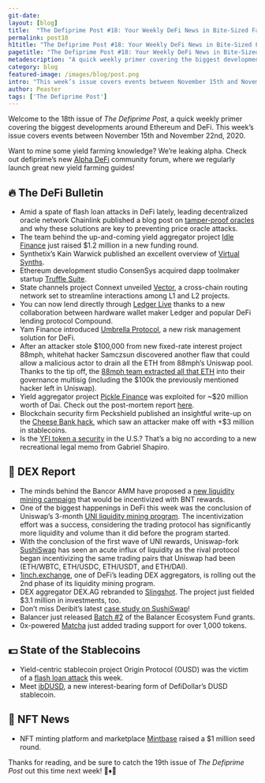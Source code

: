 ```yaml
---
git-date:
layout: [blog]
title:  "The Defiprime Post #18: Your Weekly DeFi News in Bite-Sized Fashion"
permalink: post18
h1title: "The Defiprime Post #18: Your Weekly DeFi News in Bite-Sized Fashion"
pagetitle: "The Defiprime Post #18: Your Weekly DeFi News in Bite-Sized Fashion"
metadescription: "A quick weekly primer covering the biggest developments around Ethereum and DeFi. This week’s issue covers events between November 15th and November 22nd, 2020"
category: blog
featured-image: /images/blog/post.png
intro: "This week’s issue covers events between November 15th and November 22nd, 2020"
author: Peaster
tags: ['The Defiprime Post']
---
```

Welcome to the 18th issue of _The Defiprime Post_, a quick weekly primer covering the biggest developments around Ethereum and DeFi. This week’s issue covers events between November 15th and November 22nd, 2020.

Want to mine some yield farming knowledge? We’re leaking alpha. Check out defiprime’s new [Alpha DeFi](https://alpha.defiprime.com/c/yield-farming/6) community forum, where we regularly launch great new yield farming guides!


## 🔥 The DeFi Bulletin

*   Amid a spate of flash loan attacks in DeFi lately, leading decentralized oracle network Chainlink published a blog post on [tamper-proof oracles](https://blog.chain.link/flash-loans-and-the-importance-of-tamper-proof-oracles/) and why these solutions are key to preventing price oracle attacks. 
*   The team behind the up-and-coming yield aggregator project [Idle Finance](https://idlefinance.medium.com/idle-raises-1-2m-to-scale-its-yield-optimization-protocol-6adfa5f536af) just raised $1.2 million in a new funding round. 
*   Synthetix’s Kain Warwick published an excellent overview of [Virtual Synths](https://blog.synthetix.io/virtual-synths/). 
*   Ethereum development studio ConsenSys acquired dapp toolmaker startup [Truffle Suite](https://www.theblockcrypto.com/amp/linked/84857/consensys-acquisition-truffle-suite-dapp-ethereum?__twitter_impression=true). 
*   State channels project Connext unveiled [Vector](https://medium.com/connext/instant-cross-l2-transfers-are-now-on-testnet-2f1295530c22), a cross-chain routing network set to streamline interactions among L1 and L2 projects. 
*   You can now lend directly through [Ledger Live](https://blog.synthetix.io/virtual-synths/) thanks to a new collaboration between hardware wallet maker Ledger and popular DeFi lending protocol Compound.
*   Yam Finance introduced [Umbrella Protocol](https://medium.com/yam-finance/introducing-the-umbrella-protocol-by-yam-e89109548c6d), a new risk management solution for DeFi.
*   After an attacker stole $100,000 from new fixed-rate interest project 88mph, whitehat hacker Samczsun discovered another flaw that could allow a malicious actor to drain all the ETH from 88mph’s Uniswap pool. Thanks to the tip off, the [88mph team extracted all that ETH](https://medium.com/88mphapp/88mph-mphminter-contract-issue-6365dbcacb4f) into their governance multisig (including the $100k the previously mentioned hacker left in Uniswap). 
*   Yield aggregator project [Pickle Finance](https://twitter.com/sawinyh/status/1330231595886899203) was exploited for ~$20 million worth of Dai. Check out the post-mortem report [here](https://github.com/banteg/evil-jar/blob/master/readme.md). 
*   Blockchain security firm Peckshield published an insightful write-up on the [Cheese Bank hack](https://peckshield.medium.com/cheese-bank-incident-root-cause-analysis-d076bf87a1e7), which saw an attacker make off with +$3 million in stablecoins. 
*   Is the [YFI token a security](https://lexnode.substack.com/p/why-yfi-are-not-investment-contracts) in the U.S.? That’s a big no according to a new recreational legal memo from Gabriel Shapiro. 


## 💱 DEX Report

*   The minds behind the Bancor AMM have proposed a [new liquidity mining campaign](https://blog.bancor.network/announcing-bnt-liquidity-mining-b30be90a008d) that would be incentivized with BNT rewards. 
*   One of the biggest happenings in DeFi this week was the conclusion of Uniswap’s 3-month [UNI liquidity mining program](https://www.theblockcrypto.com/linked/84762/dex-uniswap-liquidity-mining-over). The incentivization effort was a success, considering the trading protocol has significantly more liquidity and volume than it did before the program started. 
*   With the conclusion of the first wave of UNI rewards, Uniswap-fork [SushiSwap](https://doseofdefi.substack.com/p/uni-rewards-halt-sushiswap-sees-inflows) has seen an acute influx of liquidity as the rival protocol began incentivizing the same trading pairs that Uniswap had been (ETH/WBTC, ETH/USDC, ETH/USDT, and ETH/DAI). 
*   [1inch.exchange](https://1inch-exchange.medium.com/liquidity-mining-update-1inch-announces-stage-2-of-liquidity-mining-program-43352f32d868), one of DeFi’s leading DEX aggregators, is rolling out the 2nd phase of its liquidity mining program.
*   DEX aggregator DEX.AG rebranded to [Slingshot](https://www.coindesk.com/dex-ag-slingshot-rebrand-funding-round). The project just fielded $3.1 million in investments, too. 
*   Don’t miss Deribit’s latest [case study on SushiSwap](https://insights.deribit.com/market-research/the-vampire-diaries-a-sushiswap-case-study/)!
*   Balancer just released [Batch #2](https://medium.com/balancer-protocol/batch-2-of-balancer-ecosystem-fund-grants-is-now-available-c6b1bf567483) of the Balancer Ecosystem Fund grants. 
*   0x-powered [Matcha](https://matcha.xyz/blog/trade-any-token) just added trading support for over 1,000 tokens. 


## 💵 State of the Stablecoins

*   Yield-centric stablecoin project Origin Protocol (OUSD) was the victim of a [flash loan attack](https://medium.com/originprotocol/urgent-ousd-has-hacked-and-there-has-been-a-loss-of-funds-7b8c4a7d534c) this week. 
*   Meet [ibDUSD](https://medium.com/defidollar/introducing-interest-bearing-defidollar-a-simple-savings-account-82576f200046), a new interest-bearing form of DefiDollar’s DUSD stablecoin.


## 💎 NFT News

*   NFT minting platform and marketplace [Mintbase](https://www.coindesk.com/mintbase-raises-1m-seed-round-to-bring-nfts-to-near-protocol) raised a $1 million seed round. 


Thanks for reading, and be sure to catch the 19th issue of _The Defiprime Post_ out this time next week! 👋♦️👋

